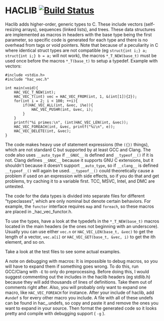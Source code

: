 # HACLIB [![Build Status](https://travis-ci.org/hacatu/haclib.svg?branch=master)](https://travis-ci.org/hacatu/haclib)

Haclib adds higher-order, generic types to C.  These include vectors (self-resizing arrays), sequences (linked lists),
and trees.  These data structures are implemented as macros in headers with the base type being the first parameter,
so specific code is generated for each type and there is no overhead from tags or void pointers.  Note that because of a
peculiarity in C where identical struct types are not compatible (eg `struct{int i;} a; struct{int i;} b = a;` will not
work), the macros `*_T_NEW(base_t)` must be used once before the macros `*_T(base_t)` to setup a typedef.  Example with vectors:

	#include <stdio.h>
	#include "hac_vec.h"
	
	int main(void){
		HAC_VEC_T_NEW(int);
		HAC_VEC_T(int) vec = HAC_VEC_FROM(int, 1, &(int[1]){2});
		for(int i = 2; i < 100; ++i){
			if(HAC_VEC_ALL(int, &vec, i%e)){
				HAC_VEC_PUSHR(int, &vec, i);
			}
		}
		printf("%i primes:\n", (int)HAC_VEC_LEN(int, &vec));
		HAC_VEC_FOREACH(int, &vec, printf("%i\n", e));
		HAC_VEC_DELETE(int, &vec);
	}

The code makes heavy use of statement expressions (the `({})` things), which are not standard C but supported by at least GCC and
Clang.  The code also uses `__auto_type` if `__GNUC__` is defined and `__typeof__()` if it is not.  Clang defines `__GNUC__` because
it supports GNU C extensions, but it shouldn't because it doesn't support `__auto_type`, so if `__clang__` is defined `__typeof__()`
will again be used.  `__typeof__()` could theoretically cause a problem if used on an expression with side effects, so if you do
that and get problems, try caching it to a variable first.  TCC, MSVC, Intel, and DMC are untested.

The code for the data types is divided into separate files for different "typeclasses", which are only nominal but denote certain
behaviors.  For example, the `functor` interface requires `map` and `foreach`, so these macros are placed in _hac_vec_functor.h.

To use the types, have a look at the typedefs in the `*_T_NEW(base_t)` macros located in the main headers
(ie the ones not beginning with an underscore).  Usually you can use either `vec.n` or `HAC_VEC_LEN(base_t, &vec)` to get the
length of a vector, `vec.a[i]` or `HAC_VEC_GET(base_t, &vec, i)` to get the ith element, and so on.

Take a look at the test files to see some actual examples.

A note on debugging with macros:  It is impossible to debug macros, so you will have to expand them if something goes wrong.
To do this, run GCC/Clang with `-E` to only do preprocessing.  Before doing this, I would suggest commenting out the includes in
the haclib headers (eg stdlib.h) because they will add thousands of lines of definitions.  Take them out of comments right after.
Also, you will probably only want to expand one macro, like `HAC_VEC_FOREACH` for instance.  After your include of haclib, add
 `#undef` s for every other macro you include.  A file with all of these undefs can be found in hac_<part>.undefs, so copy and paste
it and remove the ones you want to expand in your source.  Then format the generated code so it looks pretty and compile with
debugging support ( `-g` ).

